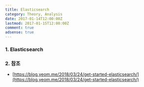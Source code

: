 ```yaml
---
title: Elasticsearch
category: Theory, Analysis
date: 2017-01-14T12:00:00Z
lastmod: 2017-01-15T12:00:00Z
comment: true
adsense: true
---
```


### 1. Elasticsearch

### 2. 참조

* [https://blog.yeom.me/2018/03/24/get-started-elasticsearch/](https://blog.yeom.me/2018/03/24/get-started-elasticsearch/)